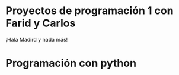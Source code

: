 
# Proyectos de programación 1 con Farid y Carlos

¡Hala Madird y nada más!

# Programación con python